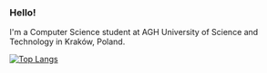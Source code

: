 ### Hello!
I'm a Computer Science student at AGH University of Science and Technology in Kraków, Poland.

[![Top Langs](https://github-readme-stats.vercel.app/api/top-langs/?username=VeryLongNicknameSuchWow&theme=transparent&layout=compact&hide=jupyter%20notebook)](https://github.com/anuraghazra/github-readme-stats)
<!--
**VeryLongNicknameSuchWow/VeryLongNicknameSuchWow** is a ✨ _special_ ✨ repository because its `README.md` (this file) appears on your GitHub profile.

Here are some ideas to get you started:

- 🔭 I’m currently working on ...
- 🌱 I’m currently learning ...
- 👯 I’m looking to collaborate on ...
- 🤔 I’m looking for help with ...
- 💬 Ask me about ...
- 📫 How to reach me: ...
- 😄 Pronouns: ...
- ⚡ Fun fact: ...
-->
